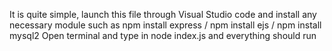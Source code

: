 It is quite simple, launch this file through Visual Studio code and install any necessary module such as npm install express / npm install ejs / npm install mysql2
Open terminal and type in node index.js and everything should run
